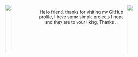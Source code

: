 <img align='left' src='http://gifgifs.com/animations/anime/neon-genesis-evangelion/neon_genesis_evangelion_3.gif' width='20%'>  
<img align='right' src='https://i.pinimg.com/564x/2c/1c/26/2c1c26dab82c2d75e74583622ff29c40.jpg' width='20%'>  

<center><p>Hello friend, thanks for visiting my GitHub profile, I have some simple projects I hope and they are to your liking, Thanks ..</p></center>

